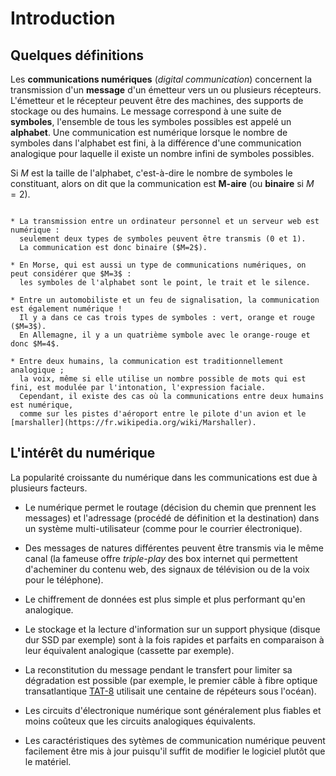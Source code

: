 # Introduction

## Quelques définitions

Les **communications numériques** (_digital communication_) concernent la transmission
d'un **message** d'un émetteur vers un ou plusieurs récepteurs.
L'émetteur et le récepteur peuvent être des machines, des supports de stockage ou des humains.
Le message correspond à une suite de **symboles**, l'ensemble de tous les symboles possibles est appelé un **alphabet**.
Une communication est numérique lorsque le nombre de symboles dans l'alphabet est fini,
à la différence d'une communication analogique pour laquelle il existe un nombre infini de symboles possibles.

Si $M$ est la taille de l'alphabet, c'est-à-dire le nombre de symboles le constituant,
alors on dit que la communication est **M-aire** (ou **binaire** si $M=2$).

```{div} exemple

* La transmission entre un ordinateur personnel et un serveur web est numérique :
  seulement deux types de symboles peuvent être transmis (0 et 1).
  La communication est donc binaire ($M=2$).

* En Morse, qui est aussi un type de communications numériques, on peut considérer que $M=3$ :
  les symboles de l'alphabet sont le point, le trait et le silence.
  
* Entre un automobiliste et un feu de signalisation, la communication est également numérique !
  Il y a dans ce cas trois types de symboles : vert, orange et rouge ($M=3$).
  En Allemagne, il y a un quatrième symbole avec le orange-rouge et donc $M=4$.

* Entre deux humains, la communication est traditionnellement analogique ;
  la voix, même si elle utilise un nombre possible de mots qui est fini, est modulée par l'intonation, l'expression faciale.
  Cependant, il existe des cas où la communications entre deux humains est numérique,
  comme sur les pistes d'aéroport entre le pilote d'un avion et le [marshaller](https://fr.wikipedia.org/wiki/Marshaller).

```

## L'intérêt du numérique

La popularité croissante du numérique dans les communications est due à plusieurs facteurs.

<!-- ```{toggle} -->

* Le numérique permet le routage (décision du chemin que prennent les messages)
  et l'adressage (procédé de définition et la destination) dans un système multi-utilisateur
  (comme pour le courrier électronique).

* Des messages de natures différentes peuvent être transmis via le même canal
  (la fameuse offre _triple-play_ des box internet qui permettent d'acheminer du contenu web,
  des signaux de télévision ou de la voix pour le téléphone).

* Le chiffrement de données est plus simple et plus performant qu'en analogique.

* Le stockage et la lecture d'information sur un support physique (disque dur SSD par exemple)
  sont à la fois rapides et parfaits en comparaison à leur équivalent analogique (cassette par exemple).

* La reconstitution du message pendant le transfert pour limiter sa dégradation est possible
  (par exemple, le premier câble à fibre optique transatlantique [TAT-8](https://en.wikipedia.org/wiki/TAT-8)
  utilisait une centaine de répéteurs sous l'océan).

* Les circuits d'électronique numérique sont généralement plus fiables et moins coûteux que les circuits analogiques équivalents.

* Les caractéristiques des sytèmes de communication numérique peuvent facilement être mis à jour
  puisqu'il suffit de modifier le logiciel plutôt que le matériel.
